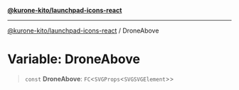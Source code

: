 [**@kurone-kito/launchpad-icons-react**](../README.md)

***

[@kurone-kito/launchpad-icons-react](../globals.md) / DroneAbove

# Variable: DroneAbove

> `const` **DroneAbove**: `FC`\<`SVGProps`\<`SVGSVGElement`\>\>
